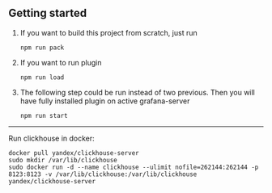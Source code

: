 
## Getting started

1. If you want to build this project from scratch, just run
    ```
    npm run pack
    ```

2. If you want to run plugin
    ```
    npm run load
    ```

3. The following step could be run instead of two previous. 
Then you will have fully installed plugin on active grafana-server
    ```
    npm run start
    ```

---
Run clickhouse in docker:
```
docker pull yandex/clickhouse-server
sudo mkdir /var/lib/clickhouse
sudo docker run -d --name clickhouse --ulimit nofile=262144:262144 -p 8123:8123 -v /var/lib/clickhouse:/var/lib/clickhouse yandex/clickhouse-server
```
